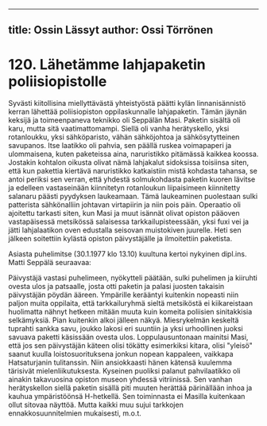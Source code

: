 
---
title: Ossin Lässyt
author: Ossi Törrönen
---

    
# 120. Lähetämme lahjapaketin poliisiopistolle

Syvästi kiitollisina miellyttävästä yhteistyöstä päätti kylän linnanisännistö kerran lähettää poliisiopiston 
oppilaskunnalle lahjapaketin. Tämän jäynän keksijä ja toimeenpaneva teknikko oli Seppälän Masi. 
Paketin sisältä oli karu, mutta sitä vaatimattomampi. Siellä oli vanha herätyskello, yksi rotanloukku, 
yksi sähköparisto, vähän sähköjohtoa ja sähkösytytteinen savupanos. Itse laatikko oli pahvia, sen päällä 
ruskea voimapaperi ja ulommaisena, kuten paketeissa aina, naruristikko pitämässä kaikkea koossa. 
Jostakin kohtalon oikusta olivat nämä lahjakalut sidoksissa toisiinsa siten, että kun pakettia kiertävä 
naruristikko katkaistiin mistä kohdasta tahansa, se antoi periksi sen verran, että yhdestä solmukohdasta 
paketin kuoren lävitse ja edelleen vastaseinään kiinnitetyn rotanloukun liipaisimeen kiinnitetty salanaru 
päästi pyydyksen laukeamaan. Tämä laukeaminen puolestaan sulki patterista sähkönalliin johtavan 
virtapiirin ja niin pois päin. Operaatio oli ajoitettu tarkasti siten, kun Masi ja muut isännät olivat 
opiston pääoven vastapäisessä metsikössä salaisessa tarkkailupisteessään, yksi fuxi vei ja jätti 
lahjalaatikon oven edustalla seisovan muistokiven juurelle. Heti sen jälkeen soitettiin kylästä opiston 
päivystäjälle ja ilmoitettiin paketista.

Asiasta puhelimitse (30.1.1977 klo 13.10) kuultuna kertoi nykyinen dipl.ins. Matti Seppälä seuraavaa:

Päivystäjä vastasi puhelimeen, nyökytteli päätään, sulki puhelimen ja kiiruhti ovesta ulos ja patsaalle, 
josta otti paketin ja palasi juosten takaisin päivystäjän pöydän ääreen. Ympärille kerääntyi kuitenkin 
nopeasti niin paljon muita oppilaita, että tarkkailuryhmä sieltä metsiköstä ei kiikareistaan huolimatta 
nähnyt hetkeen mitään muuta kuin komeita poliisien sinitakkisia selkämyksiä. Pian kuitenkin alkoi 
jälleen näkyä. Miesrykelmän keskeltä tuprahti sankka savu, joukko lakosi eri suuntiin ja yksi 
urhoollinen juoksi savuava paketti käsissään ovesta ulos. Loppulausuntonaan mainitsi Masi, että jos 
sen päivystäjän käteen olisi tökätty esimerkiksi kitara, olisi "yleisö" saanut kuulla loistosuorituksena 
jonkun nopean kappaleen, vaikkapa Hatsaturjanin tulitanssin. Niin ansiokkaasti hänen kätensä 
kuulemma tärisivät mielenliikutuksesta. Kyseinen puoliksi palanut pahvilaatikko oli ainakin 
takavuosina opiston museon yhdessä vitriinissä. Sen vanhan herätyskellon siellä paketin sisällä piti 
muuten herättää pärinällään inhoa ja kauhua ympäristöönsä H-hetkellä. Sen toiminnasta ei Masilla 
kuitenkaan ollut sitovaa näyttöä. Mutta kaikki muu sujui tarkkojen ennakkosuunnitelmien mukaisesti, 
m.o.t.
